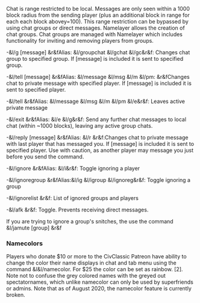 Chat is range restricted to be local. Messages are only seen within a 1000 block radius from the sending player (plus an additional 
block in range for each each block abovey=100). This range restriction can be bypassed by using chat groups or direct messages.
  Namelayer allows the creation of chat groups. Chat groups are managed with Namelayer which includes functionality for inviting and 
removing players from groups.

-&l/g <group> [message] 
  &r&fAlias: &l/groupchat &l/gchat &l/gc&r&f: Changes chat group to specified group. 
  If [message] is included it is sent to specified group.    
  
-&l/tell <player> [message] 
  &r&fAlias: &l/message &l/msg &l/m &l/pm: 
  &r&fChanges chat to private message with specified player. If [message] is included 
  it is sent to specified player.  
  
-&l/tell 
  &r&fAlias: &l/message &l/msg &l/m &l/pm &l/e&r&f: Leaves active private message  
  
-&l/exit 
  &r&fAlias: &l/e &l/g&r&f: Send any further chat messages to local chat 
  (within ~1000 blocks), leaving any active group chats.  
  
-&l/reply [message] 
  &r&fAlias: &l/r &r&f:Changes chat to private message with last 
  player that has messaged you. If [message] is included it is sent to specified 
  player. Use with caution, as another player may message you just before you 
  send the command.  
  
-&l/ignore 
  &r&fAlias: &l/i&r&f: Toggle ignoring a player
  
-&l/ignoregroup <group> 
  &r&fAlias:&l/ig &l/igroup &l/ignoreg&r&f: Toggle ignoring a group  
  
-&l/ignorelist
  &r&f:	List of ignored groups and players  
  
-&l/afk
  &r&f: Toggle. Prevents receiving direct messages.  

If you are trying to ignore a group's snitches, the use the command &l/jamute [group] &r&f 
  
### Namecolors  

Players who donate $10 or more to the CivClassic Patreon have ability to change the color their name displays in chat and tab 
menu using the command &l&l/namecolor. For $25 the color can be set as rainbow. [2]. Note not to confuse the grey colored names 
with the greyed out spectatornames, which unlike namecolor can only be used by superfriends or admins. Note that as of August 2020, 
the namecolor feature is currently broken. 
